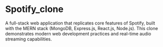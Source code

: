 # Spotify_clone
A full-stack web application that replicates core features of Spotify, built with the MERN stack (MongoDB, Express.js, React.js, Node.js). This clone demonstrates modern web development practices and real-time audio streaming capabilities.  
